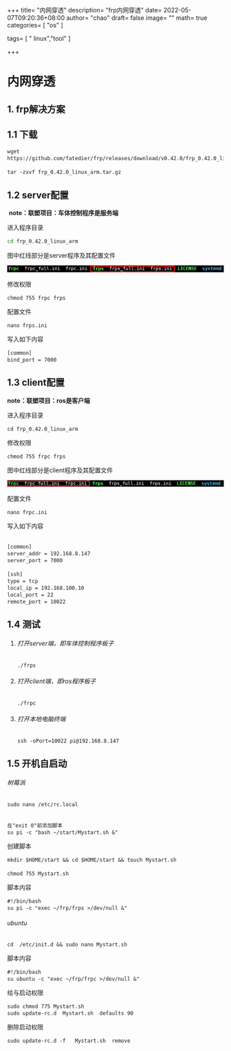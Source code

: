 +++
title= "内网穿透"
description= "frp内网穿透"
date= 2022-05-07T09:20:36+08:00
author= "chao"
draft= false
image= "" 
math= true
categories= [
    "os"
]

tags=  [
    " linux","tool"
]

+++

# 内网穿透

## 1. frp解决方案

## 1.1 下载

~~~shell
wget https://github.com/fatedier/frp/releases/download/v0.42.0/frp_0.42.0_linux_arm.tar.gz

tar -zxvf frp_0.42.0_linux_arm.tar.gz
~~~

## 1.2 server配置

​	  **note：联塑项目：车体控制程序是服务端**



进入程序目录

~~~bash
cd frp_0.42.0_linux_arm
~~~

图中红线部分是server程序及其配置文件

![image-20220507113956923](images/image-20220507113956923.png)

修改权限

~~~
chmod 755 frpc frps
~~~



配置文件

~~~shell
nano frps.ini
~~~
写入如下内容
~~~shell
[common]
bind_port = 7000
~~~

## 1.3 client配置

**note：联塑项目：ros是客户端**

进入程序目录

~~~shell
cd frp_0.42.0_linux_arm
~~~
修改权限

~~~
chmod 755 frpc frps
~~~


图中红线部分是client程序及其配置文件

![image-20220507120906768](images/image-20220507120906768.png)

配置文件

~~~shell
nano frpc.ini
~~~

写入如下内容

~~~shell

[common]
server_addr = 192.168.8.147
server_port = 7000

[ssh]
type = tcp
local_ip = 192.168.100.10
local_port = 22
remote_port = 10022
~~~

## 1.4 测试

1. ###### 打开server端，即车体控制程序板子

   ~~~shell
   ./frps
   ~~~

2. ###### 打开client端，即ros程序板子

   ~~~shell
   ./frpc
   ~~~

3. ###### 打开本地电脑终端

   ~~~shell
   ssh -oPort=10022 pi@192.168.8.147
   ~~~
   

## 1.5 开机自启动



###### 树莓派

~~~
sudo nano /etc/rc.local


在"exit 0"前添加脚本
su pi -c "bash ~/start/Mystart.sh &"

~~~

创建脚本

~~~
mkdir $HOME/start && cd $HOME/start && touch Mystart.sh

chmod 755 Mystart.sh
~~~



脚本内容

~~~shell
#!/bin/bash
su pi -c "exec ~/frp/frps >/dev/null &"
~~~

###### ubuntu

~~~shell
cd  /etc/init.d && sudo nano Mystart.sh
~~~
脚本内容
~~~shell
#!/bin/bash
su ubuntu -c "exec ~/frp/frpc >/dev/null &"
~~~
给与启动权限
~~~shell
sudo chmod 775 Mystart.sh
sudo update-rc.d  Mystart.sh  defaults 90
~~~
删除启动权限
~~~
sudo update-rc.d -f   Mystart.sh  remove
~~~

